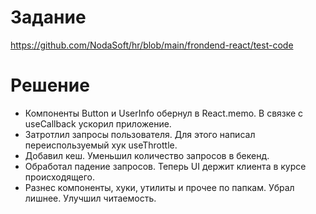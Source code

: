 # Задание

https://github.com/NodaSoft/hr/blob/main/frondend-react/test-code

# Решение

- Компоненты Button и UserInfo обернул в React.memo. В связке с useCallback ускорил приложение.
- Затротлил запросы пользователя. Для этого написал переиспользуемый хук useThrottle.
- Добавил кеш. Уменьшил количество запросов в бекенд.
- Обработал падение запросов. Теперь UI держит клиента в курсе происходящего.
- Разнес компоненты, хуки, утилиты и прочее по папкам. Убрал лишнее. Улучшил читаемость.
